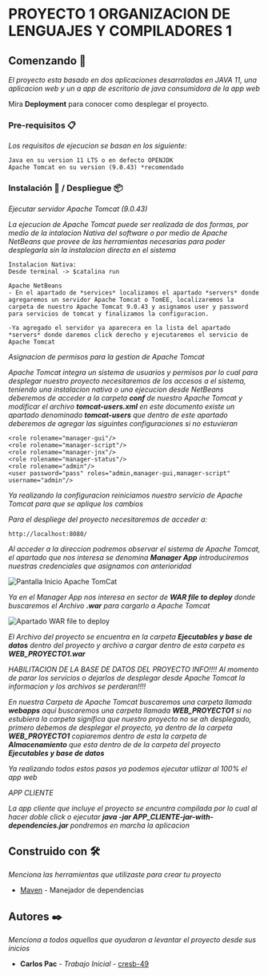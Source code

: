 # PROYECTO 1 ORGANIZACION DE LENGUAJES Y COMPILADORES 1

## Comenzando 🚀

_El proyecto esta basado en dos aplicaciones desarroladas en JAVA 11, una aplicacion web y un a app de escritorio de java consumidora de la app web_

Mira **Deployment** para conocer como desplegar el proyecto.


### Pre-requisitos 📋

_Los requisitos de ejecucion se basan en los siguiente:_

```
Java en su version 11 LTS o en defecto OPENJDK
Apache Tomcat en su version (9.0.43) *recomendado
```

### Instalación 🔧 / Despliegue 📦

_Ejecutar servidor Apache Tomcat (9.0.43)_

_La ejecucion de Apache Tomcat puede ser realizada de dos formas, por medio de la intalacion Nativa del software o por medio de Apache NetBeans que provee de las herramientas necesarias para poder desplegarla sin la instalacion directa en el sistema_

```
Instalacion Nativa: 
Desde terminal -> $catalina run

Apache NetBeans
- En el apartado de *services* localizamos el apartado *servers* donde agregaremos un servidor Apache Tomcat o TomEE, localizaremos la carpeta de nuestro Apache Tomcat 9.0.43 y asignamos user y password para servicios de tomcat y finalizamos la configuracion.

-Ya agregado el servidor ya aparecera en la lista del apartado *servers* donde daremos click derecho y ejecutaremos el servicio de Apache Tomcat

```

_Asignacion de permisos para la gestion de Apache Tomcat_

_Apache Tomcat integra un sistema de usuarios y permisos por lo cual para desplegar nuestro proyecto necesitaremos de los accesos a el sistema, teniendo una instalacion nativa o una ejecucion desde NetBeans deberemos de acceder a la carpeta **conf** de nuestro Apache Tomcat y modificar el archivo **tomcat-users.xml** en este documento existe un apartado denominado **tomcat-users** que dentro de este apartado deberemos de agregar las siguintes configuraciones si no estuvieran_
```
<role rolename="manager-gui"/>
<role rolename="manager-script"/>
<role rolename="manager-jnx"/>
<role rolename="manager-status"/>
<role rolename="admin"/>
<user password="pass" roles="admin,manager-gui,manager-script" username="admin"/>

```
_Ya realizando la configuracion reiniciamos nuestro servicio de Apache Tomcat para que se aplique los cambios_

_Para el despliege del proyecto necesitaremos de acceder a:_
```
http://localhost:8080/
```
_Al acceder a la direccion podremos observar el sistema de Apache Tomcat, el apartado que nos interesa se denomina **Manager App** introduciremos nuestras credenciales que asignamos con anterioridad_

![Pantalla Inicio Apache TomCat](https://raw.githubusercontent.com/parzibyte/WaterPy/master/assets/ImagenV1.png)

_Ya en el Manager App nos interesa en sector de **WAR file to deploy** donde buscaremos el Archivo **.war** para cargarlo a Apache Tomcat_

![Apartado WAR file to deploy](https://raw.githubusercontent.com/parzibyte/WaterPy/master/assets/ImagenV1.png)

_El Archivo del proyecto se encuentra en la carpeta **Ejecutables y base de datos** dentro del proyecto y archivo a cargar dentro de esta carpeta es **WEB_PROYECTO1.war**_

_HABILITACION DE LA BASE DE DATOS DEL PROYECTO_
_INFO!!!! Al momento de parar los servicios o dejarlos de desplegar desde Apache Tomcat la informacion y los archivos se perderan!!!!_

_En nuestra Carpeta de Apache Tomcat buscaremos una carpeta llamada **webapps** aqui buscaremos una carpeta llamada **WEB_PROYECTO1** si no estubiera la carpeta significa que nuestro proyecto no se ah desplegado, primero debemos de desplegar el proyecto, ya dentro de la carpeta **WEB_PROYECTO1** copiaremos dentro de esta la carpeta de **Almacenamiento** que esta dentro de de la carpeta del proyecto **Ejecutables y base de datos**_

_Ya realizando todos estos pasos ya podemos ejecutar utlizar al 100% el app web_

_APP CLIENTE_

_La app cliente que incluye el proyecto se encuntra compilada por lo cual al hacer doble click o ejecutar **java -jar APP_CLIENTE-jar-with-dependencies.jar** pondremos en marcha la aplicacion_

## Construido con 🛠️

_Menciona las herramientas que utilizaste para crear tu proyecto_

* [Maven](https://maven.apache.org/) - Manejador de dependencias

## Autores ✒️

_Menciona a todos aquellos que ayudaron a levantar el proyecto desde sus inicios_

* **Carlos Pac** - *Trabajo Inicial* - [cresb-49](https://github.com/cresb-49)
